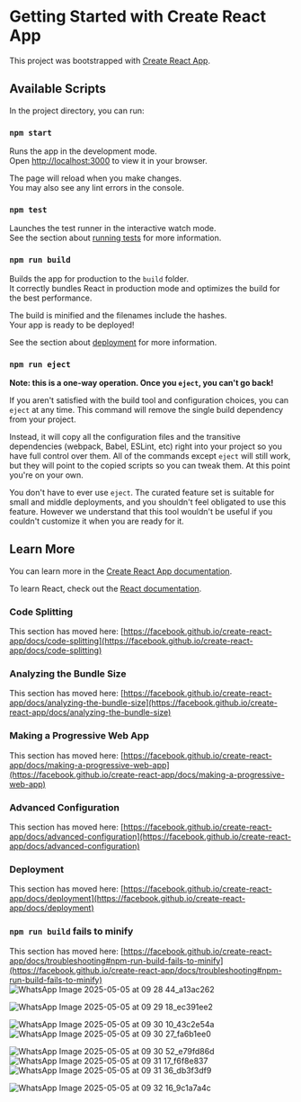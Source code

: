 # Getting Started with Create React App

This project was bootstrapped with [Create React App](https://github.com/facebook/create-react-app).

## Available Scripts

In the project directory, you can run:

### `npm start`

Runs the app in the development mode.\
Open [http://localhost:3000](http://localhost:3000) to view it in your browser.

The page will reload when you make changes.\
You may also see any lint errors in the console.

### `npm test`

Launches the test runner in the interactive watch mode.\
See the section about [running tests](https://facebook.github.io/create-react-app/docs/running-tests) for more information.

### `npm run build`

Builds the app for production to the `build` folder.\
It correctly bundles React in production mode and optimizes the build for the best performance.

The build is minified and the filenames include the hashes.\
Your app is ready to be deployed!

See the section about [deployment](https://facebook.github.io/create-react-app/docs/deployment) for more information.

### `npm run eject`

**Note: this is a one-way operation. Once you `eject`, you can't go back!**

If you aren't satisfied with the build tool and configuration choices, you can `eject` at any time. This command will remove the single build dependency from your project.

Instead, it will copy all the configuration files and the transitive dependencies (webpack, Babel, ESLint, etc) right into your project so you have full control over them. All of the commands except `eject` will still work, but they will point to the copied scripts so you can tweak them. At this point you're on your own.

You don't have to ever use `eject`. The curated feature set is suitable for small and middle deployments, and you shouldn't feel obligated to use this feature. However we understand that this tool wouldn't be useful if you couldn't customize it when you are ready for it.

## Learn More

You can learn more in the [Create React App documentation](https://facebook.github.io/create-react-app/docs/getting-started).

To learn React, check out the [React documentation](https://reactjs.org/).

### Code Splitting

This section has moved here: [https://facebook.github.io/create-react-app/docs/code-splitting](https://facebook.github.io/create-react-app/docs/code-splitting)

### Analyzing the Bundle Size

This section has moved here: [https://facebook.github.io/create-react-app/docs/analyzing-the-bundle-size](https://facebook.github.io/create-react-app/docs/analyzing-the-bundle-size)

### Making a Progressive Web App

This section has moved here: [https://facebook.github.io/create-react-app/docs/making-a-progressive-web-app](https://facebook.github.io/create-react-app/docs/making-a-progressive-web-app)

### Advanced Configuration

This section has moved here: [https://facebook.github.io/create-react-app/docs/advanced-configuration](https://facebook.github.io/create-react-app/docs/advanced-configuration)

### Deployment

This section has moved here: [https://facebook.github.io/create-react-app/docs/deployment](https://facebook.github.io/create-react-app/docs/deployment)

### `npm run build` fails to minify

This section has moved here: [https://facebook.github.io/create-react-app/docs/troubleshooting#npm-run-build-fails-to-minify](https://facebook.github.io/create-react-app/docs/troubleshooting#npm-run-build-fails-to-minify)
![WhatsApp Image 2025-05-05 at 09 28 44_a13ac262](https://github.com/user-attachments/assets/c5d81988-3985-4a33-97ba-5bde4aff9643)

![WhatsApp Image 2025-05-05 at 09 29 18_ec391ee2](https://github.com/user-attachments/assets/db040363-c6f6-45be-80e8-df6a5db6a377)

![WhatsApp Image 2025-05-05 at 09 30 10_43c2e54a](https://github.com/user-attachments/assets/782340c6-595a-4edf-bfd0-075d13ffcb0b)
![WhatsApp Image 2025-05-05 at 09 30 27_fa6b1ee0](https://github.com/user-attachments/assets/099a5f52-e360-4a30-9fff-432d379b775e)

![WhatsApp Image 2025-05-05 at 09 30 52_e79fd86d](https://github.com/user-attachments/assets/d6773077-886a-4926-9b41-90f2e3d5227a)
![WhatsApp Image 2025-05-05 at 09 31 17_f6f8e837](https://github.com/user-attachments/assets/8485eb19-a842-4c38-ba5a-4a36e31f3ab4)
![WhatsApp Image 2025-05-05 at 09 31 36_db3f3df9](https://github.com/user-attachments/assets/ec4a8a0a-0388-49b8-86f6-30f46d7efbcf)


![WhatsApp Image 2025-05-05 at 09 32 16_9c1a7a4c](https://github.com/user-attachments/assets/9320b156-7286-4bd2-a0e6-49174fc121fc)
